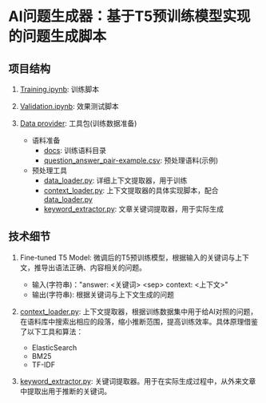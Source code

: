 # AI问题生成器：基于T5预训练模型实现的问题生成脚本

## 项目结构
1. [Training.ipynb](./Training.ipynb): 训练脚本
2. [Validation.ipynb](./Validation.ipynb): 效果测试脚本
3. [Data provider](./data_provider/): 工具包(训练数据准备)

    + 语料准备
        + [docs](./data_provider/docs/): 训练语料目录
        + [question_answer_pair-example.csv](./data_provider/question_answer_pair-example.csv): 预处理语料(示例)
    + 预处理工具
        + [data_loader.py](./data_provider/data_loader.py): 详细上下文提取器，用于训练
        + [context_loader.py](./data_provider/context_loader.py): 上下文提取器的具体实现脚本，配合[data_loader.py](./data_provider/data_loader.py)
        + [keyword_extractor.py](./data_provider/keyword_extractor.py): 文章关键词提取器，用于实际生成

## 技术细节
1. Fine-tuned T5 Model: 微调后的T5预训练模型，根据输入的关键词与上下文，推导出语法正确、内容相关的问题。
    
    + 输入(字符串)："answer: <关键词> \<sep\> context: <上下文>"
    + 输出(字符串): 根据关键词与上下文生成的问题
2. [context_loader.py](./data_provider/context_loader.py): 上下文提取器，根据训练数据集中用于给AI对照的问题，在语料库中搜索出相应的段落，缩小推断范围，提高训练效率。具体原理借鉴了以下工具和算法：

    + ElasticSearch
    + BM25
    + TF-IDF
3. [keyword_extractor.py](./data_provider/keyword_extractor.py): 关键词提取器。用于在实际生成过程中，从外来文章中提取出用于推断的关键词。